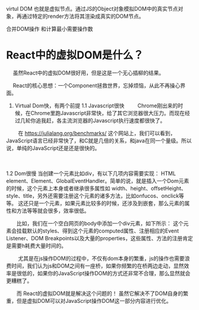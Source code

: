 virtul DOM 也就是虚拟节点。通过JS的Object对象模拟DOM中的真实节点对象，再通过特定的render方法将其渲染成真实的DOM节点。

合并DOM操作 和计算最小需要操作数

# React中的虚拟DOM是什么？
　   虽然React中的虚拟DOM很好用，但是这是一个无心插柳的结果。 　　

　  React的核心思想：一个Component拯救世界，忘掉烦恼，从此不再操心界面。
1. Virtual Dom快，有两个前提
1.1 Javascript很快
　　 Chrome刚出来的时候，在Chrome里跑Javascript非常快，给了其它浏览器很大压力。而现在经过几轮你追我赶，各主流浏览器的Javascript执行速度都很快了。

　　 在 https://julialang.org/benchmarks/ 这个网站上，我们可以看到，JavaScript语言已经非常快了，和C就是几倍的关系，和java在同一个量级。所以说，单纯的JavaScript还是还是很快的。

　　

1.2 Dom很慢
当创建一个元素比如div，有以下几项内容需要实现： HTML element、Element、GlobalEventHandler。简单的说，就是插入一个Dom元素的时候，这个元素上本身或者继承很多属性如 width、height、offsetHeight、style、title，另外还需要注册这个元素的诸多方法，比如onfucos、onclick等等。 这还只是一个元素，如果元素比较多的时候，还涉及到嵌套，那么元素的属性和方法等等就会很多，效率很低。

　　比如，我们在一个空白网页的body中添加一个div元素，如下所示：
这个元素会挂载默认的styles、得到这个元素的computed属性、注册相应的Event Listener、DOM Breakpoints以及大量的properties，这些属性、方法的注册肯定是需要h耗费大量时间的。

　　 尤其是在js操作DOM的过程中，不仅有dom本身的繁重，js的操作也需要浪费时间，我们认为js和DOM之间有一座桥，如果你频繁的在桥两边走动，显然效率是很低的，如果你的JavaScript操作DOM的方式还非常不合理，那么显然就会更糟糕了。 

　　而 React的虚拟DOM就是解决这个问题的！ 虽然它解决不了DOM自身的繁重，但是虚拟DOM可以对JavaScript操作DOM这一部分内容进行优化。